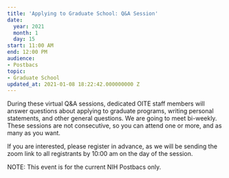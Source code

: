 ```yaml
---
title: 'Applying to Graduate School: Q&A Session'
date:
  year: 2021
  month: 1
  day: 15
start: 11:00 AM
end: 12:00 PM
audience:
- Postbacs
topic:
- Graduate School
updated_at: 2021-01-08 18:22:42.000000000 Z
---
```

During these virtual Q&amp;A sessions, dedicated OITE staff members will
answer questions about applying to graduate programs, writing personal
statements, and other general questions. We are going to meet
bi-weekly.  These sessions are not consecutive, so you can attend one or
more, and as many as you want. 

If you are interested, please register in advance, as we will be sending
the zoom link to all registrants by 10:00 am on the day of the session. 

NOTE: This event is for the current NIH Postbacs only. 
